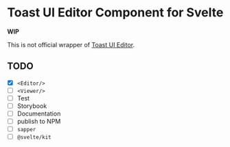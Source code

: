 # Toast UI Editor Component for Svelte

**WIP**

This is not official wrapper of [Toast UI Editor](https://github.com/nhn/tui.editor).

## TODO

- [x] `<Editor/>`
- [ ] `<Viewer/>`
- [ ] Test
- [ ] Storybook
- [ ] Documentation
- [ ] publish to NPM
- [ ] `sapper`
- [ ] `@svelte/kit`
